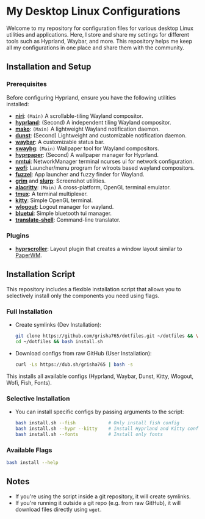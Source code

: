 # My Desktop Linux Configurations

Welcome to my repository for configuration files for various desktop Linux utilities and applications. Here, I store and share my settings for different tools such as Hyprland, Waybar, and more. This repository helps me keep all my configurations in one place and share them with the community.

## Installation and Setup

### Prerequisites

Before configuring Hyprland, ensure you have the following utilities installed:

- **[niri](https://github.com/YaLTeR/niri)**: `(Main)` A scrollable-tiling Wayland compositor.
- **[hyprland](https://github.com/hyprwm/Hyprland)**: (Second) A independent tiling Wayland compositor.
- **[mako](https://github.com/emersion/mako)**: `(Main)` A lightweight Wayland notification daemon.
- **[dunst](https://github.com/dunst-project/dunst)**: (Second) Lightweight and customizable notification daemon.
- **[waybar](https://github.com/Alexays/Waybar)**: A customizable status bar.
- **[swaybg](https://github.com/swaywm/swaybg)**: `(Main)` Wallpaper tool for Wayland compositors.
- **[hyprpaper](https://github.com/hyprwm/hyprpaper)**: (Second) A wallpaper manager for Hyprland.
- **[nmtui](https://github.com/NetworkManager/NetworkManager/tree/main/src/nmtui)**: NetworkManager terminal ncurses ui for network configuration.
- **[wofi](https://hg.sr.ht/~scoopta/wofi)**: Launcher/menu program for wlroots based wayland compositors.
- **[fuzzel](https://codeberg.org/dnkl/fuzzel)**: App launcher and fuzzy finder for Wayland.
- **[grim](https://sr.ht/~emersion/grim)** and **[slurp](https://github.com/emersion/slurp)**: Screenshot utilities.
- **[alacritty](https://github.com/alacritty/alacritty)**: `(Main)` A cross-platform, OpenGL terminal emulator.
- **[tmux](https://github.com/tmux/tmux)**: A terminal multiplexer.
- **[kitty](https://github.com/kovidgoyal/kitty)**: Simple OpenGL terminal.
- **[wlogout](https://github.com/ArtsyMacaw/wlogout)**: Logout manager for wayland.
- **[bluetui](https://github.com/pythops/bluetui)**: Simple bluetooth tui manager.
- **[translate-shell](https://github.com/soimort/translate-shell)**: Command-line translator.

### Plugins

- **[hyprscroller](https://github.com/dawsers/hyprscroller)**: Layout plugin that creates a window layout similar to [PaperWM](https://github.com/paperwm/PaperWM).

## Installation Script

This repository includes a flexible installation script that allows you to selectively install only the components you need using flags.

### Full Installation

- Create symlinks (Dev Installation):
    ```bash
    git clone https://github.com/grisha765/dotfiles.git ~/dotfiles && \
    cd ~/dotfiles && bash install.sh
    ```

- Download configs from raw GitHub (User Installation):
    ```bash
    curl -Ls https://dub.sh/grisha765 | bash -s
    ```

This installs all available configs (Hyprland, Waybar, Dunst, Kitty, Wlogout, Wofi, Fish, Fonts).

### Selective Installation

- You can install specific configs by passing arguments to the script:
    ```bash
    bash install.sh --fish            # Only install fish config
    bash install.sh --hypr --kitty    # Install Hyprland and Kitty configs
    bash install.sh --fonts           # Install only fonts
    ```

### Available Flags

```bash
bash install --help
```

## Notes

- If you're using the script inside a git repository, it will create symlinks.
- If you're running it outside a git repo (e.g. from raw GitHub), it will download files directly using `wget`.

